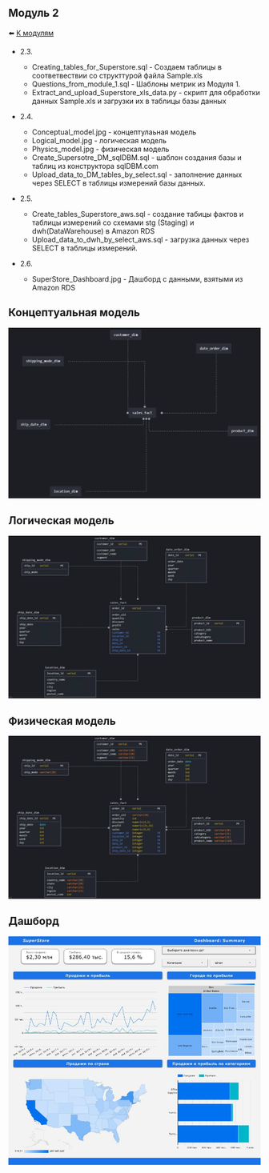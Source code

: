 ## Модуль 2

:arrow_left: [К модулям](https://github.com/RaM0x1010/DE-101)

  - 2.3.
    - Creating_tables_for_Superstore.sql - Создаем таблицы в соответвествии со структтурой файла Sample.xls
	- Questions_from_module_1.sql - Шаблоны метрик из Модуля 1.
	- Extract_and_upload_Superstore_xls_data.py - скрипт для обработки данных Sample.xls и загрузки их в таблицы базы данных

  - 2.4.
	- Conceptual_model.jpg - концептулаьная модель
	- Logical_model.jpg - логическая модель
	- Physics_model.jpg - физическая модель
	- Create_Supersotre_DM_sqlDBM.sql - шаблон создания базы и таблиц из конструктора sqlDBM.com 
	- Upload_data_to_DM_tables_by_select.sql - заполнение данных через SELECT в таблицы измерений базы данных. 
	
  - 2.5.
	- Create_tables_Superstore_aws.sql - создание табицы фактов и таблицы измерений со схемами stg (Staging) и dwh(DataWarehouse) в Amazon RDS
	- Upload_data_to_dwh_by_select_aws.sql - загрузка данных через SELECT в таблицы измерений.
	
  - 2.6.
    - SuperStore_Dashboard.jpg - Дашборд с данными, взятыми из Amazon RDS
	
	
## Концептуальная модель
![Conceptual model](https://github.com/RaM0x1010/DE-101/blob/master/Module2/2.4.%20Conceptual_model.jpg)
## Логическая модель
![Logical model](https://github.com/RaM0x1010/DE-101/blob/master/Module2/2.4.%20Logical_model.jpg)
## Физическая модель
![Physics model](https://github.com/RaM0x1010/DE-101/blob/master/Module2/2.4.%20Physics_model.jpg)
## Дашборд
![Dashboard](https://github.com/RaM0x1010/DE-101/blob/master/Module2/2.6.%20SuperStore_Dashboard.jpg)